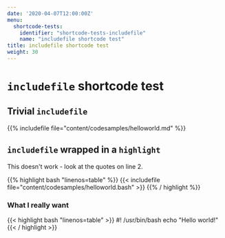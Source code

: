 ```yaml
---
date: '2020-04-07T12:00:00Z'
menu:
  shortcode-tests:
    identifier: "shortcode-tests-includefile"
    name: "includefile shortcode test"
title: includefile shortcode test 
weight: 30
---
```


# `includefile` shortcode test

## Trivial `includefile`

{{% includefile file="content/codesamples/helloworld.md" %}}

## `includefile` wrapped in a `highlight`

This doesn't work - look at the quotes on line 2.

{{% highlight bash "linenos=table" %}}
{{< includefile file="content/codesamples/helloworld.bash" >}}
{{% / highlight %}}

### What I really want

{{< highlight bash "linenos=table" >}}
#! /usr/bin/bash
echo "Hello world!"
{{< / highlight >}}